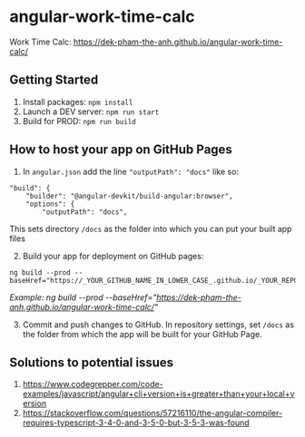 # angular-work-time-calc

Work Time Calc: 
https://dek-pham-the-anh.github.io/angular-work-time-calc/
 

## Getting Started

1. Install packages: `npm install`
2. Launch a DEV server: `npm run start`
3. Build for PROD: `npm run build`


## How to host your app on GitHub Pages

1. In `angular.json` add the line `"outputPath": "docs"` like so:
```
"build": {
    "builder": "@angular-devkit/build-angular:browser",
    "options": {
        "outputPath": "docs",
```
This sets directory `/docs` as the folder into which you can put your built app files   

2. Build your app for deployment on GitHub pages:
```
ng build --prod --baseHref="https://_YOUR_GITHUB_NAME_IN_LOWER_CASE_.github.io/_YOUR_REPO_NAME_/"
```
*Example: ng build --prod --baseHref="https://dek-pham-the-anh.github.io/angular-work-time-calc/"* 

3. Commit and push changes to GitHub. In repository settings, set `/docs` as the folder from which the app will be built for your GitHub Page.


## Solutions to potential issues

1. https://www.codegrepper.com/code-examples/javascript/angular+cli+version+is+greater+than+your+local+version
2. https://stackoverflow.com/questions/57216110/the-angular-compiler-requires-typescript-3-4-0-and-3-5-0-but-3-5-3-was-found
